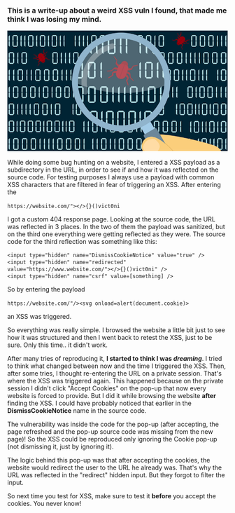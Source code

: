 
### This is a write-up about a weird XSS vuln I found, that made me think I was losing my mind.

![bug hunting](../images/bug.png)

While doing some bug hunting on a website, I entered a XSS payload as a subdirectory in the URL, in order to see if and how it was reflected on the source code. For testing purposes I always use a payload with common XSS characters that are filtered in fear of triggering an XSS. After entering the

``https://website.com/"></>{}()vict0ni``

I got a custom 404 response page. Looking at the source code, the URL was reflected in 3 places. In the two of them the payload was sanitized, but on the third one everything were getting reflected as they were. The source code for the third reflection was something like this:

```
<input type="hidden" name="DismissCookieNotice" value="true" />
<input type="hidden" name="redirected" value="https://www.website.com/"></>{}()vict0ni" />
<input type="hidden" name="csrf" value=[something] />
```
So by entering the payload 

```https://website.com/"/><svg onload=alert(document.cookie)>``` 

an XSS was triggered.

So everything was really simple. I browsed the website a little bit just to see how it was structured and then I went back to retest the XSS, just to be sure. Only this time.. it didn't work.

After many tries of reproducing it, **I started to think I was *dreaming***. I tried to think what changed between now and the time I triggered the XSS. 
Then, after some tries, I thought re-entering the URL on a private session. That's where the XSS was triggered again. This happened because on the private session I didn't click "Accept Cookies" on the pop-up that now every website is forced to provide. But I did it while browsing the website **after** finding the XSS. I could have probably noticed that earlier in the **DismissCookieNotice** name in the source code.

The vulnerability was inside the code for the pop-up (after accepting, the page refreshed and the pop-up source code was missing from the new page)! So the XSS could be reproduced only ignoring the Cookie pop-up (not dismissing it, just by ignoring it).

The logic behind this pop-up was that after accepting the cookies, the website would redirect the user to the URL he already was. That's why the URL was reflected in the "redirect" hidden input. But they forgot to filter the input.

So next time you test for XSS, make sure to test it **before** you accept the cookies. You never know!

